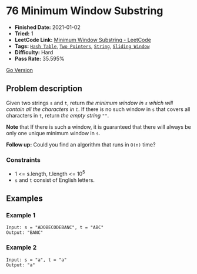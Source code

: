 # 76 Minimum Window Substring

- **Finished Date:** 2021-01-02
- **Tried:** 1
- **LeetCode Link:** [Minimum Window Substring - LeetCode](https://leetcode.com/problems/minimum-window-substring/)
- **Tags:** [`Hash Table`](https://leetcode.com/tag/hash-table/), [`Two Pointers`](https://leetcode.com/tag/two-pointers/), [`String`](https://leetcode.com/tag/string/), [`Sliding Window`](https://leetcode.com/tag/sliding-window/)
- **Difficulty:** Hard
- **Pass Rate:** 35.595%

[Go Version](../Go/76_Minimum_Window_Substring/main.go)

## Problem description

Given two strings `s` and `t`, return *the minimum window in `s` which will contain all the characters in `t`*. If there is no such window in `s` that covers all characters in `t`, return *the empty string `""`*.

**Note** that If there is such a window, it is guaranteed that there will always be only one unique minimum window in `s`.

**Follow up:** Could you find an algorithm that runs in `O(n)` time?

### Constraints

- 1 <= s.length, t.length <= 10<sup>5</sup>
- `s` and `t` consist of English letters.

## Examples

### Example 1

```
Input: s = "ADOBECODEBANC", t = "ABC"
Output: "BANC"
```

### Example 2

```
Input: s = "a", t = "a"
Output: "a"
```
